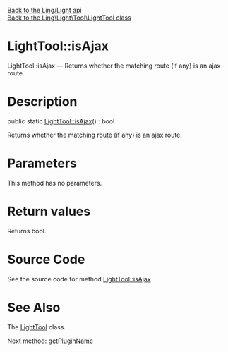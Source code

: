 [Back to the Ling/Light api](https://github.com/lingtalfi/Light/blob/master/doc/api/Ling/Light.md)<br>
[Back to the Ling\Light\Tool\LightTool class](https://github.com/lingtalfi/Light/blob/master/doc/api/Ling/Light/Tool/LightTool.md)


LightTool::isAjax
================



LightTool::isAjax — Returns whether the matching route (if any) is an ajax route.




Description
================


public static [LightTool::isAjax](https://github.com/lingtalfi/Light/blob/master/doc/api/Ling/Light/Tool/LightTool/isAjax.md)() : bool




Returns whether the matching route (if any) is an ajax route.




Parameters
================

This method has no parameters.


Return values
================

Returns bool.








Source Code
===========
See the source code for method [LightTool::isAjax](https://github.com/lingtalfi/Light/blob/master/Tool/LightTool.php#L17-L20)


See Also
================

The [LightTool](https://github.com/lingtalfi/Light/blob/master/doc/api/Ling/Light/Tool/LightTool.md) class.

Next method: [getPluginName](https://github.com/lingtalfi/Light/blob/master/doc/api/Ling/Light/Tool/LightTool/getPluginName.md)<br>

